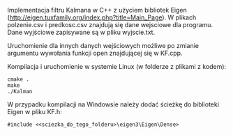 Implementacja filtru Kalmana w C++ z użyciem bibliotek Eigen (http://eigen.tuxfamily.org/index.php?title=Main_Page).
W plikach polzenie.csv i predkosc.csv znajdują się dane wejsciowe dla programu. Dane wyjściowe zapisywane są w pliku wyjscie.txt.

Uruchomienie dla innych danych wejściowych możliwe po zmianie argumentu wywołania funkcji open znajdującej się w KF.cpp.

Kompilacja i uruchomienie w systemie Linux (w folderze z plikami z kodem):

```
cmake .
make
./Kalman
```

W przypadku kompilacji na Windowsie należy dodać ścieżkę do biblioteki Eigen w pliku KF.h:

```
#include <<sciezka_do_tego_folderu>\eigen3\Eigen\Dense>
```
